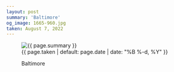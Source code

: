 ```yaml
---
layout: post
summary: 'Baltimore'
og_image: 1665-960.jpg
taken: August 7, 2022
---
```


<figure class="post">
 <img alt="{{ page.summary }}" sizes="(min-width: 700px) 50vw, calc(100vw - 2rem)" src="{{ site.assets_url }}/1665-480.jpg" srcset="{{ site.assets_url }}/1665-240.jpg 240w, {{ site.assets_url }}/1665-480.jpg 480w, {{ site.assets_url }}/1665-720.jpg 720w, {{ site.assets_url }}/1665-960.jpg 960w"/>
 <figcaption>
  <time>
   {{ page.taken | default: page.date | date: "%B %-d, %Y" }}
  </time>
  <p>
   Baltimore
  </p>
 </figcaption>
</figure>
